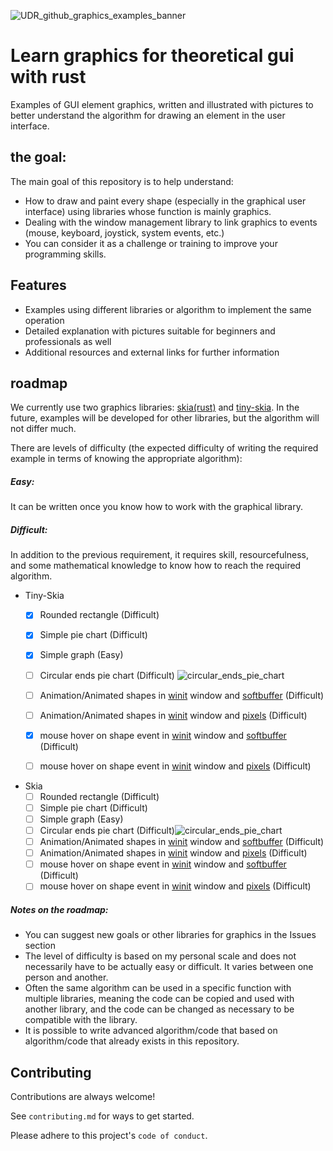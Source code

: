 
![UDR_github_graphics_examples_banner](https://github.com/Unique-Digital-Resources/Examples-of-using-some-crates-for-rust-community/assets/144396669/661ac3d0-a9b6-40db-b26f-aed7fe7f2f9a)

# Learn graphics for theoretical gui with rust

Examples of GUI element graphics, written and illustrated with pictures to better understand the algorithm for drawing an element in the user interface.

## the goal:
The main goal of this repository is to help understand:
- How to draw and paint every shape (especially in the graphical user interface) using libraries whose function is mainly graphics.
- Dealing with the window management library to link graphics to events (mouse, keyboard, joystick, system events, etc.)
- You can consider it as a challenge or training to improve your programming skills.


## Features

- Examples using different libraries or algorithm to implement the same operation
- Detailed explanation with pictures suitable for beginners and professionals as well
- Additional resources and external links for further information

## roadmap
We currently use two graphics libraries: [skia(rust)](https://github.com/rust-skia/rust-skia) and [tiny-skia](https://github.com/RazrFalcon/tiny-skia).
In the future, examples will be developed for other libraries, but the algorithm will not differ much.

There are levels of difficulty (the expected difficulty of writing the required example in terms of knowing the appropriate algorithm):
##### Easy: 
It can be written once you know how to work with the graphical library.
##### Difficult:
In addition to the previous requirement, it requires skill, resourcefulness, and some mathematical knowledge to know how to reach the required algorithm.
- Tiny-Skia
    - [x] Rounded rectangle (Difficult) 
    - [x] Simple pie chart (Difficult)
    - [x] Simple graph (Easy)
    - [ ] Circular ends pie chart (Difficult) ![circular_ends_pie_chart](https://github.com/Unique-Digital-Resources/Examples-of-using-some-crates-for-rust-community/assets/144396669/60658a32-69a4-4b67-b872-b4aacdf740b4)

    - [ ] Animation/Animated shapes in [winit](https://github.com/rust-windowing/winit) window and [softbuffer](https://github.com/rust-windowing/softbuffer) (Difficult)
    - [ ] Animation/Animated shapes in [winit](https://github.com/rust-windowing/winit) window and [pixels](https://github.com/parasyte/pixels/tree/main) (Difficult)
    - [x] mouse hover on shape event in [winit](https://github.com/rust-windowing/winit) window and [softbuffer](https://github.com/rust-windowing/softbuffer) (Difficult)
    - [ ] mouse hover on shape event in [winit](https://github.com/rust-windowing/winit) window and [pixels](https://github.com/parasyte/pixels/tree/main) (Difficult)

- Skia
    - [ ] Rounded rectangle (Difficult) 
    - [ ] Simple pie chart (Difficult)
    - [ ] Simple graph (Easy)
    - [ ] Circular ends pie chart (Difficult)![circular_ends_pie_chart](https://github.com/Unique-Digital-Resources/Examples-of-using-some-crates-for-rust-community/assets/144396669/60658a32-69a4-4b67-b872-b4aacdf740b4)
    - [ ] Animation/Animated shapes in [winit](https://github.com/rust-windowing/winit) window and [softbuffer](https://github.com/rust-windowing/softbuffer) (Difficult)
    - [ ] Animation/Animated shapes in [winit](https://github.com/rust-windowing/winit) window and [pixels](https://github.com/parasyte/pixels/tree/main) (Difficult)
    - [ ] mouse hover on shape event in [winit](https://github.com/rust-windowing/winit) window and [softbuffer](https://github.com/rust-windowing/softbuffer) (Difficult)
    - [ ] mouse hover on shape event in [winit](https://github.com/rust-windowing/winit) window and [pixels](https://github.com/parasyte/pixels/tree/main) (Difficult)

##### Notes on the roadmap:
- You can suggest new goals or other libraries for graphics in the Issues section
- The level of difficulty is based on my personal scale and does not necessarily have to be actually easy or difficult. It varies between one person and another.
- Often the same algorithm can be used in a specific function with multiple libraries, meaning the code can be copied and used with another library, and the code can be changed as necessary to be compatible with the library.
- It is possible to write advanced algorithm/code that based on algorithm/code that already exists in this repository.

## Contributing

Contributions are always welcome!

See `contributing.md` for ways to get started.

Please adhere to this project's `code of conduct`.
